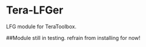 # Tera-LFGer
LFG module for TeraToolbox.

##Module still in testing. refrain from installing for now!
